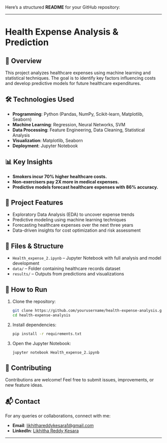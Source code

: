 Here’s a structured **README** for your GitHub repository:

---

# **Health Expense Analysis & Prediction**  

## 📌 **Overview**  
This project analyzes healthcare expenses using machine learning and statistical techniques. The goal is to identify key factors influencing costs and develop predictive models for future healthcare expenditures.  

## 🛠 **Technologies Used**  
- **Programming**: Python (Pandas, NumPy, Scikit-learn, Matplotlib, Seaborn)  
- **Machine Learning**: Regression, Neural Networks, SVM  
- **Data Processing**: Feature Engineering, Data Cleaning, Statistical Analysis  
- **Visualization**: Matplotlib, Seaborn  
- **Deployment**: Jupyter Notebook  

## 📊 **Key Insights**  
- **Smokers incur 70% higher healthcare costs.**  
- **Non-exercisers pay 2X more in medical expenses.**  
- **Predictive models forecast healthcare expenses with 86% accuracy.**  

## 🚀 **Project Features**  
- Exploratory Data Analysis (EDA) to uncover expense trends  
- Predictive modeling using machine learning techniques  
- Forecasting healthcare expenses over the next three years  
- Data-driven insights for cost optimization and risk assessment  

## 📂 **Files & Structure**  
- `Health_expense_2.ipynb` – Jupyter Notebook with full analysis and model development  
- `data/` – Folder containing healthcare records dataset  
- `results/` – Outputs from predictions and visualizations  

## 📌 **How to Run**  
1. Clone the repository:  
   ```bash
   git clone https://github.com/yourusername/health-expense-analysis.git
   cd health-expense-analysis
   ```  
2. Install dependencies:  
   ```bash
   pip install -r requirements.txt
   ```  
3. Open the Jupyter Notebook:  
   ```bash
   jupyter notebook Health_expense_2.ipynb
   ```  

## 🤝 **Contributing**  
Contributions are welcome! Feel free to submit issues, improvements, or new feature ideas.  

## 📬 **Contact**  
For any queries or collaborations, connect with me:  
- **Email**: [likhithareddykesara1@gmail.com](mailto:likhithareddykesara1@gmail.com)  
- **LinkedIn**: [Likhitha Reddy Kesara]([https://www.linkedin.com/in/likhitha-reddy-kesara-709a75189/])  

---
